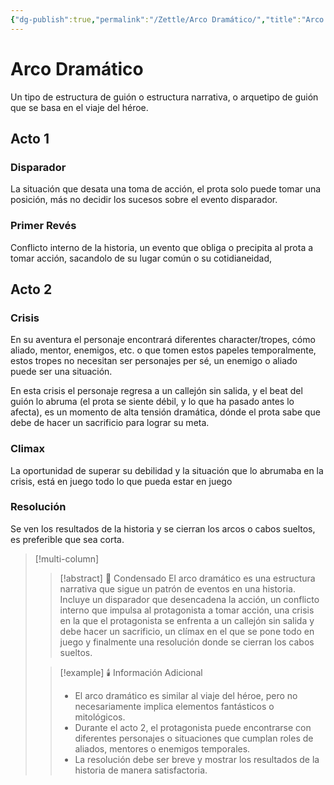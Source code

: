 ```yaml
---
{"dg-publish":true,"permalink":"/Zettle/Arco Dramático/","title":"Arco Dramático","tags":["ZeType/Pensamiento","Contexto/Universidad"],"created":"2023-06-13T08:01:26.306-05:00","updated":"2023-09-14T22:05:07.448-05:00"}
---
```



# Arco Dramático

Un tipo de estructura de guión o estructura narrativa, o arquetipo de guión que se basa en el viaje del héroe.

## Acto 1

### Disparador

La situación que desata una toma de acción, el prota solo puede tomar una posición, más no decidir los sucesos sobre el evento disparador.

### Primer Revés

Conflicto interno de la historia, un evento que obliga o precipita al prota a tomar acción, sacandolo de su lugar común o su cotidianeidad,

## Acto 2

### Crisis

En su aventura el personaje encontrará diferentes character/tropes, cómo aliado, mentor, enemigos, etc. o que tomen estos papeles temporalmente, estos tropes no necesitan ser personajes per sé, un enemigo o aliado puede ser una situación.

En esta crisis el personaje regresa a un callejón sin salida, y el beat del guión lo abruma (el prota se siente débil, y lo que ha pasado antes lo afecta), es un momento de alta tensión dramática, dónde el prota sabe que debe de hacer un sacrificio para lograr su meta.

### Climax

La oportunidad de superar su debilidad y la situación que lo abrumaba en la crisis, está en juego todo lo que pueda estar en juego 

### Resolución

Se ven los resultados de la historia y se cierran los arcos o cabos sueltos, es preferible que sea corta.

> [!multi-column]
> 
> > [!abstract] 📖 Condensado
> > El arco dramático es una estructura narrativa que sigue un patrón de eventos en una historia. Incluye un disparador que desencadena la acción, un conflicto interno que impulsa al protagonista a tomar acción, una crisis en la que el protagonista se enfrenta a un callejón sin salida y debe hacer un sacrificio, un clímax en el que se pone todo en juego y finalmente una resolución donde se cierran los cabos sueltos.
>
> > [!example] 🕯️ Información Adicional
> > - El arco dramático es similar al viaje del héroe, pero no necesariamente implica elementos fantásticos o mitológicos.
> > - Durante el acto 2, el protagonista puede encontrarse con diferentes personajes o situaciones que cumplan roles de aliados, mentores o enemigos temporales.
> > - La resolución debe ser breve y mostrar los resultados de la historia de manera satisfactoria.
